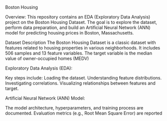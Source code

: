 Boston Housing

Overview:
This repository contains an EDA (Exploratory Data Analysis) project on the Boston Housing Dataset. The goal is to explore the dataset, perform data preparation, and build an Artificial Neural Network (ANN) model for predicting housing prices in Boston, Massachusetts.

Dataset Description
The Boston Housing Dataset is a classic dataset with features related to housing properties in various neighborhoods.
It includes 506 samples and 13 feature variables.
The target variable is the median value of owner-occupied homes (MEDV)

Exploratory Data Analysis (EDA):

Key steps include:
Loading the dataset.
Understanding feature distributions.
Investigating correlations.
Visualizing relationships between features and target.

Artificial Neural Network (ANN) Model:

The model architecture, hyperparameters, and training process are documented.
Evaluation metrics (e.g., Root Mean Square Error) are reported
